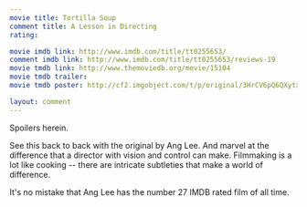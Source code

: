 ```yaml
---
movie title: Tortilla Soup
comment title: A Lesson in Directing
rating: 

movie imdb link: http://www.imdb.com/title/tt0255653/
comment imdb link: http://www.imdb.com/title/tt0255653/reviews-19
movie tmdb link: http://www.themoviedb.org/movie/15104
movie tmdb trailer: 
movie tmdb poster: http://cf2.imgobject.com/t/p/original/3HrCV6pQ6QXytxxmT45pVlaKWxA.jpg

layout: comment
---
```


Spoilers herein.

See this back to back with the original by Ang Lee. And marvel at the difference that a director with vision and control can make. Filmmaking is a lot like cooking -- there are intricate subtleties that make a world of difference.

It's no mistake that Ang Lee has the number 27 IMDB rated film of all time.